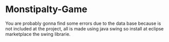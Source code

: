 # Monstipalty-Game
You are probably gonna find some errors due to the data base because is not included at the project, all is made using java swing so install at eclipse marketplace the swing librarie.
